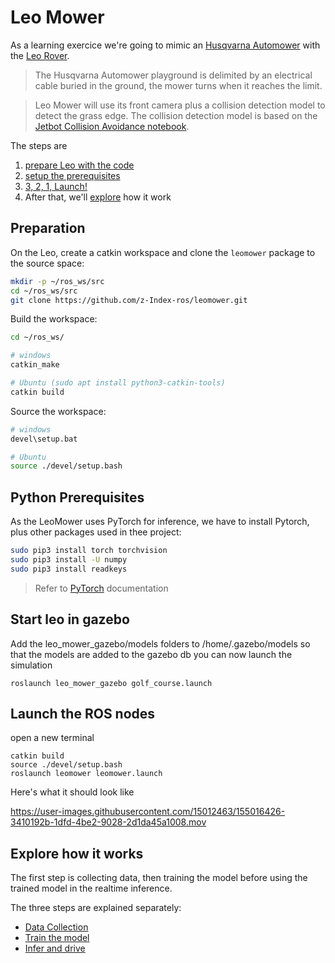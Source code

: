 # Leo Mower
As a learning exercice we're going to mimic an [Husqvarna Automower](https://www.husqvarna.com/fr/robots-tondeuses/automower315/) with the [Leo Rover](https://www.leorover.tech/). 

> The Husqvarna Automower playground is delimited by an electrical cable buried in the ground, the mower turns when it reaches the limit.

> Leo Mower will use its front camera plus a collision detection model to detect the grass edge. The collision detection model is based on the [Jetbot Collision Avoidance notebook](https://jetbot.org/master/examples/collision_avoidance.html).

The steps are

1. [prepare Leo with the code](#Preparation)
2. [setup the prerequisites](#Python-Prerequisites)
3. [3, 2, 1, Launch!](#launch-the-ROS-nodes)
4. After that, we'll [explore](#explore-how-it-works) how it work

## Preparation

On the Leo, create a catkin workspace and clone the `leomower` package to the source space:
``` bash
mkdir -p ~/ros_ws/src
cd ~/ros_ws/src
git clone https://github.com/z-Index-ros/leomower.git
```

Build the workspace:
``` bash
cd ~/ros_ws/

# windows
catkin_make

# Ubuntu (sudo apt install python3-catkin-tools)
catkin build
```

Source the workspace:
``` bash
# windows
devel\setup.bat

# Ubuntu
source ./devel/setup.bash
```

## Python Prerequisites

As the LeoMower uses PyTorch for inference, we have to install Pytorch, plus other packages used in thee project:

``` bash
sudo pip3 install torch torchvision 
sudo pip3 install -U numpy
sudo pip3 install readkeys
```

> Refer to [PyTorch](https://pytorch.org/get-started/locally/) documentation


## Start leo in gazebo
Add the leo_mower_gazebo/models folders to /home/.gazebo/models so that the models are added to the gazebo db
you can now launch the simulation 

```
roslaunch leo_mower_gazebo golf_course.launch
```

## Launch the ROS nodes
open a new terminal 

```
catkin build
source ./devel/setup.bash
roslaunch leomower leomower.launch
```


Here's what it should look like

https://user-images.githubusercontent.com/15012463/155016426-3410192b-1dfd-4be2-9028-2d1da45a1008.mov

## Explore how it works

The first step is collecting data, then training the model before using the trained model in the realtime inference.

The three steps are explained separately:

* [Data Collection](./doc/data_collection.md)
* [Train the model](./doc/train.md)
* [Infer and drive](./doc/infer.md)

